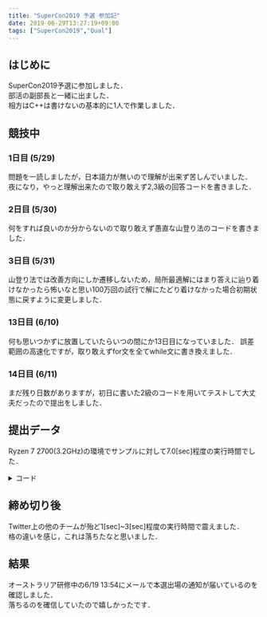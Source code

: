 ```yaml
---
title: "SuperCon2019 予選 参加記"
date: 2019-06-29T13:27:19+09:00
tags: ["SuperCon2019","Qual"]
---
```

## はじめに
SuperCon2019予選に参加しました．  
部活の副部長と一緒に出ました．  
相方はC++は書けないの基本的に1人で作業しました．  

## 競技中
### 1日目 (5/29)
問題を一読しましたが，日本語力が無いので理解が出来ず苦しんでいました．  
夜になり，やっと理解出来たので取り敢えず2,3級の回答コードを書きました．  

### 2日目 (5/30)
何をすれば良いのか分からないので取り敢えず愚直な山登り法のコードを書きました．

### 3日目 (5/31)
山登り法では改善方向にしか遷移しないため，局所最適解にはまり答えに辿り着けなかったら怖いなと思い100万回の試行で解にたどり着けなかった場合初期状態に戻すように変更しました．  

### 13日目 (6/10)
何も思いつかずに放置していたらいつの間にか13日目になっていました．
誤差範囲の高速化ですが，取り敢えずfor文を全てwhile文に書き換えました．

### 14日目 (6/11)
まだ残り日数がありますが，初日に書いた2級のコードを用いてテストして大丈夫だったので提出をしました．

## 提出データ
Ryzen 7 2700(3.2GHz)の環境でサンプルに対して7.0[sec]程度の実行時間でした．

<details><summary>コード</summary>

```cpp
#include "sc1.h"

inline int check(int c)
{
  int ret = 0;
  int query, input, output, newlon[4], sum, x, i, j, layer;
  query = 0;
  while (query < 10)
  {
    input = SC_prob[c][query * 2];
    output = 0;
    newlon[0] = 0, newlon[1] = 0, newlon[2] = 0, newlon[3] = 0;
    i = 0;
    while (i < 7)
    {
      sum = 0;
      j = 0;
      while (j < 6)
      {
        if (input & (1 << j))
          sum += SC_J[i * 6 + j];
        j++;
      }
      if (0 < sum)
        newlon[0] |= (1 << i);
      i++;
    }
    layer = 0;
    while (layer < 3)
    {
      i = 0;
      while (i < 7)
      {
        sum = 0;
        j = 0;
        while (j < 7)
        {
          if (newlon[layer] & (1 << j))
            sum += SC_J[42 + 49 * layer + i * 7 + j];
          j++;
        }
        if (0 < sum)
          newlon[layer + 1] |= (1 << i);
        i++;
      }
      layer++;
    }
    i = 0;
    while (i < 4)
    {
      sum = 0;
      j = 0;
      while (j < 7)
      {
        if (newlon[3] & (1 << j))
          sum += SC_J[189 + i * 7 + j];
        j++;
      }
      if (0 < sum)
        output |= (1 << i);
      i++;
    }
    x = output ^ SC_prob[c][query * 2 + 1];
    i = 0;
    while (i < 4)
    {
      if (x & (1 << i))
        ret++;
      i++;
    }
    query++;
  }
  return ret;
}

int main()
{
  int i, query, best, reset, tmp, test;
  init_genrand(0);
  SC_input();
  i = 0;
  while (i < SC_NJIJ)
  {
    SC_J[i] = 1;
    i++;
  }
  query = 0;
  while (query < SC_n)
  {
    best = 40;
    reset = 1000000;
    while (true)
    {
      tmp = genrand_int31() % SC_NJIJ;
      SC_J[tmp] *= -1;
      test = check(query);
      if (test == 0)
        break;
      if (best < test)
        SC_J[tmp] *= -1;
      else
        best = test;
      reset--;
      if (reset == 0)
      {
        i = 0;
        while (i < SC_NJIJ)
        {
          SC_J[i] = 1;
          i++;
        }
        best = 40;
        reset = 1000000;
      }
    }
    SC_output();
    query++;
  }
  return 0;
}
```
</details>

## 締め切り後
Twitter上の他のチームが殆ど1[sec]~3[sec]程度の実行時間で震えました．  
格の違いを感じ，これは落ちたなと思いました．

## 結果
オーストラリア研修中の6/19 13:54にメールで本選出場の通知が届いているのを確認しました．  
落ちるのを確信していたので嬉しかったです．  

